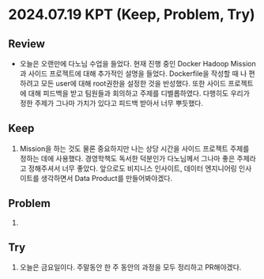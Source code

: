 2024.07.19     KPT (Keep, Problem, Try)
========================================

Review
-----
* 오늘은 오랜만에 다노님 수업을 들었다. 현재 진행 중인 Docker Hadoop Mission과 사이드 프로젝트에 대해 추가적인 설명을 들었다. Dockerfile을 작성할 때 나 편하려고 모든 user에 대해 root권한을 설정한 것을 반성했다. 또한 사이드 프로젝트에 대해 피드백을 받고 팀원들과 회의하고 주제를 디벨롭하였다. 다행히도 우리가 정한 주제가 그나마 가치가 있다고 피드백 받아서 너무 뿌듯했다.

Keep
----
1. Mission을 하는 것도 물론 중요하지만 나는 상당 시간을 사이드 프로젝트 주제를 정하는 데에 사용했다. 경영학책도 독서한 덕분인가 다노님께서 그나마 좋은 주제라고 정해주셔서 너무 좋았다. 앞으로도 비지니스 인사이트, 데이터 엔지니어링 인사이트를 생각하면서 Data Product를 만들어봐야겠다.

Problem
-------
1. 

Try
---
1. 오늘은 금요일이다. 주말동안 한 주 동안의 과정을 모두 정리하고 PR해야겠다.